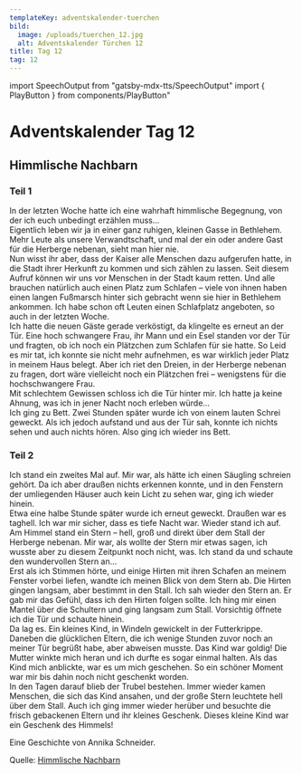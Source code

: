 ```yaml
---
templateKey: adventskalender-tuerchen
bild:
  image: /uploads/tuerchen_12.jpg
  alt: Adventskalender Türchen 12
title: Tag 12
tag: 12
---
```


import SpeechOutput from "gatsby-mdx-tts/SpeechOutput"
import { PlayButton } from components/PlayButton"

<SpeechOutput id="adventskalender-tag-12-teil-1" customPlayButton={PlayButton}>

# Adventskalender Tag 12

## Himmlische Nachbarn

### Teil 1

In der letzten Woche hatte ich eine wahrhaft himmlische Begegnung, von der ich euch unbedingt erzählen muss…  
Eigentlich leben wir ja in einer ganz ruhigen, kleinen Gasse in Bethlehem. Mehr Leute als unsere Verwandtschaft, und mal der ein oder andere Gast für die Herberge nebenan, sieht man hier nie.  
Nun wisst ihr aber, dass der Kaiser alle Menschen dazu aufgerufen hatte, in die Stadt ihrer Herkunft zu kommen und sich zählen zu lassen. Seit diesem Aufruf können wir uns vor Menschen in der Stadt kaum retten. Und alle brauchen natürlich auch einen Platz zum Schlafen – viele von ihnen haben einen langen Fußmarsch hinter sich gebracht wenn sie hier in Bethlehem ankommen. Ich habe schon oft Leuten einen Schlafplatz angeboten, so auch in der letzten Woche.  
Ich hatte die neuen Gäste gerade verköstigt, da klingelte es erneut an der Tür. Eine hoch schwangere Frau, ihr Mann und ein Esel standen vor der Tür und fragten, ob ich noch ein Plätzchen zum Schlafen für sie hatte. So Leid es mir tat, ich konnte sie nicht mehr aufnehmen, es war wirklich jeder Platz in meinem Haus belegt. Aber ich riet den Dreien, in der Herberge nebenan zu fragen, dort wäre vielleicht noch ein Plätzchen frei – wenigstens für die hochschwangere Frau.  
Mit schlechtem Gewissen schloss ich die Tür hinter mir. Ich hatte ja keine Ahnung, was ich in jener Nacht noch erleben würde…  
Ich ging zu Bett. Zwei Stunden später wurde ich von einem lauten Schrei geweckt. Als ich jedoch aufstand und aus der Tür sah, konnte ich nichts sehen und auch nichts hören. Also ging ich wieder ins Bett.

<SpeechOutput id="adventskalender-tag-12-teil-2" customPlayButton={PlayButton}>

</SpeechOutput>

### Teil 2

Ich stand ein zweites Mal auf. Mir war, als hätte ich einen Säugling schreien gehört. Da ich aber draußen nichts erkennen konnte, und in den Fenstern der umliegenden Häuser auch kein Licht zu sehen war, ging ich wieder hinein.  
Etwa eine halbe Stunde später wurde ich erneut geweckt. Draußen war es taghell. Ich war mir sicher, dass es tiefe Nacht war. Wieder stand ich auf. Am Himmel stand ein Stern – hell, groß und direkt über dem Stall der Herberge nebenan. Mir war, als wollte der Stern mir etwas sagen, ich wusste aber zu diesem Zeitpunkt noch nicht, was. Ich stand da und schaute den wundervollen Stern an…  
Erst als ich Stimmen hörte, und einige Hirten mit ihren Schafen an meinem Fenster vorbei liefen, wandte ich meinen Blick von dem Stern ab. Die Hirten gingen langsam, aber bestimmt in den Stall. Ich sah wieder den Stern an. Er gab mir das Gefühl, dass ich den Hirten folgen sollte. Ich hing mir einen Mantel über die Schultern und ging langsam zum Stall. Vorsichtig öffnete ich die Tür und schaute hinein.  
Da lag es. Ein kleines Kind, in Windeln gewickelt in der Futterkrippe. Daneben die glücklichen Eltern, die ich wenige Stunden zuvor noch an meiner Tür begrüßt habe, aber abweisen musste. Das Kind war goldig! Die Mutter winkte mich heran und ich durfte es sogar einmal halten. Als das Kind mich anblickte, war es um mich geschehen. So ein schöner Moment war mir bis dahin noch nicht geschenkt worden.  
In den Tagen darauf blieb der Trubel bestehen. Immer wieder kamen Menschen, die sich das Kind ansahen, und der große Stern leuchtete hell über dem Stall. Auch ich ging immer wieder herüber und besuchte die frisch gebackenen Eltern und ihr kleines Geschenk. Dieses kleine Kind war ein Geschenk des Himmels!

Eine Geschichte von Annika Schneider.

Quelle: [Himmlische Nachbarn](https://mal-alt-werden.de/himmlische-nachbarn-eine-kurze-weihnachtsgeschichte/)

</SpeechOutput>

